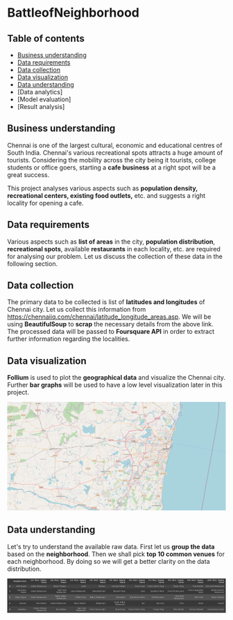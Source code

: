 # BattleofNeighborhood

## **Table of contents**


*   [Business understanding](#intro)
*   [Data requirements](#requirements)
*   [Data collection](#collection)
*   [Data visualization](#visual)
*   [Data understanding](#understanding)
*   [Data analytics]
*   [Model evaluation]
*   [Result analysis]

## **Business understanding** <a name="intro"></a>

Chennai is one of the largest cultural, economic and educational centres of South India. Chennai's various recreational spots attracts a huge amount of tourists. Considering the mobility across the city being it tourists, college students or office goers, starting a **cafe business** at a right spot will be a great success. 

This project analyses various aspects such as **population density, recreational centers, existing food outlets,** etc. and suggests a right locality for opening a cafe.

## Data requirements <a name="requirements"></a>

Various aspects such as **list of areas** in the city, **population distribution**, **recreational spots**, available **restaurants** in each locality, etc. are required for analysing our problem. Let us discuss the collection of these data in the following section.

## Data collection <a name="collections"></a>
The primary data to be collected is list of **latitudes and longitudes** of Chennai city. Let us collect this information from https://chennaiiq.com/chennai/latitude_longitude_areas.asp. We will be using **BeautifulSoup** to **scrap** the necessary details from the above link. The processed data will be passed to **Foursquare API** in order to extract further information regarding the localities.

## Data visualization <a name="visual"></a>
**Follium** is used to plot the **geographical data** and visualize the Chennai city. Further **bar graphs** will be used to have a low level visualization later in this project.

<p align="center">
  <img src="images/1_map.png">
</p>

## Data understanding <a name="understanding"></a>

Let's try to understand the available raw data. First let us **group the data** based on the **neighborhood**. Then we shall pick **top 10 common venues** for each neighborhood. By doing so we will get a better clarity on the data distribution. 

<p align="center">
  <img src="images/2_venues.png">
</p>

